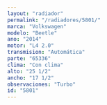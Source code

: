 ```yaml
---
layout: "radiador"
permalink: "/radiadores/5801/"
marca: "Volkswagen"
modelo: "Beetle"
ano: "2014"
motor: "L4 2.0"
transmision: "Automática"
parte: "65336"
clima: "Con clima"
alto: "25 1/2"
ancho: "17 1/2"
observaciones: "Turbo"
id: "5801"
---
```


